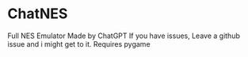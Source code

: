 # ChatNES
Full NES Emulator Made by ChatGPT
If you have issues, Leave a github issue and i might get to it.
Requires pygame
